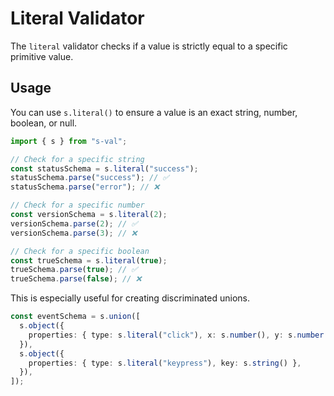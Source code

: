 # Literal Validator

The `literal` validator checks if a value is strictly equal to a specific primitive value.

## Usage

You can use `s.literal()` to ensure a value is an exact string, number, boolean, or null.

```typescript
import { s } from "s-val";

// Check for a specific string
const statusSchema = s.literal("success");
statusSchema.parse("success"); // ✅
statusSchema.parse("error"); // ❌

// Check for a specific number
const versionSchema = s.literal(2);
versionSchema.parse(2); // ✅
versionSchema.parse(3); // ❌

// Check for a specific boolean
const trueSchema = s.literal(true);
trueSchema.parse(true); // ✅
trueSchema.parse(false); // ❌
```

This is especially useful for creating discriminated unions.

```typescript
const eventSchema = s.union([
  s.object({
    properties: { type: s.literal("click"), x: s.number(), y: s.number() },
  }),
  s.object({
    properties: { type: s.literal("keypress"), key: s.string() },
  }),
]);
```
